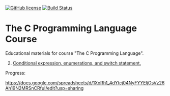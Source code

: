 [![GitHub license](https://img.shields.io/github/license/C-course/C-course.svg)](https://github.com/C-course/C-course/blob/master/LICENSE)
[![Build Status](https://travis-ci.com/C-course/C-course.svg?branch=master)](https://travis-ci.com/C-course/C-course)

# The C Programming Language Course

Educational materials for course "The C Programming Language".

2. [Conditional expression, enumerations, and switch statement.](https://github.com/Nordth/C-course/blob/master/docs/lessons/02.md)


Progress:

https://docs.google.com/spreadsheets/d/1XoRh1_4dYtcj04NyFYYEljOsVz26Ah19N2MRSnCRfuI/edit?usp=sharing
